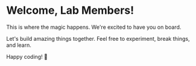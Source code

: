 # Welcome, Lab Members!

This is where the magic happens. We're excited to have you on board.

Let's build amazing things together. Feel free to experiment, break things, and learn.

Happy coding! 🚀
